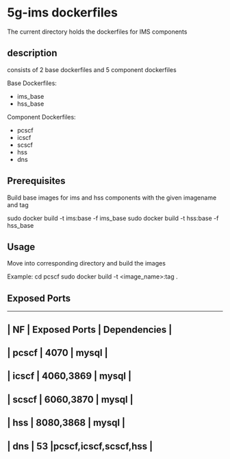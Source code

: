 <!-- Copyright 2020 Tata Elxsi

 Licensed under the Apache License, Version 2.0 (the "License"); you may
 not use this file except in compliance with the License. You may obtain
 a copy of the License at

         http://www.apache.org/licenses/LICENSE-2.0

 Unless required by applicable law or agreed to in writing, software
 distributed under the License is distributed on an "AS IS" BASIS, WITHOUT
 WARRANTIES OR CONDITIONS OF ANY KIND, either express or implied. See the
 License for the specific language governing permissions and limitations
 under the License.

 For those usages not covered by the Apache License, Version 2.0 please
 contact: canonical@tataelxsi.onmicrosoft.com

 To get in touch with the maintainers, please contact:
 canonical@tataelxsi.onmicrosoft.com
-->
# 5g-ims dockerfiles

The current directory holds the dockerfiles for IMS components

## description

consists of 2 base dockerfiles and 5 component dockerfiles

Base Dockerfiles:

* ims_base
* hss_base

Component Dockerfiles:

* pcscf
* icscf
* scscf
* hss
* dns

## Prerequisites

Build base images for ims and hss components with the given imagename and tag

sudo docker build -t ims:base -f ims_base
sudo docker build -t hss:base -f hss_base 

## Usage

Move into corresponding directory and build the images

Example:
   cd pcscf
   sudo docker build -t <image_name>:tag .

## Exposed Ports

----------------------------------------------------------
|     NF       |   Exposed Ports  | Dependencies         |        
----------------------------------------------------------
|   pcscf      |      4070        |   mysql              |
----------------------------------------------------------
|   icscf      |    4060,3869     |   mysql              |
----------------------------------------------------------
|   scscf      |    6060,3870     |   mysql              |
----------------------------------------------------------
|    hss       |    8080,3868     |   mysql              |
----------------------------------------------------------
|    dns       |       53         |pcscf,icscf,scscf,hss |
----------------------------------------------------------
